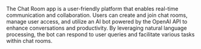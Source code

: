 The Chat Room app is a user-friendly platform that enables real-time communication and collaboration. Users can create and join chat rooms, manage user access, and utilize an AI bot powered by the OpenAI API to enhance conversations and productivity. By leveraging natural language processing, the bot can respond to user queries and facilitate various tasks within chat rooms.

